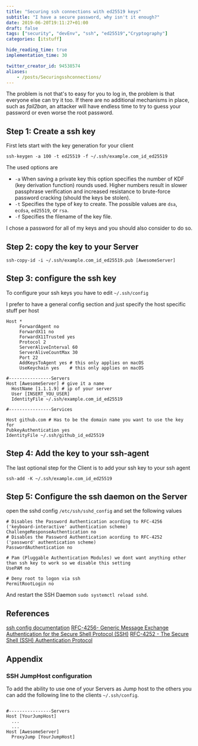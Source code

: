 ```yaml
---
title: "Securing ssh connections with ed25519 keys"
subtitle: "I have a secure password, why isn't it enough?"
date: 2019-06-20T19:11:27+01:00
draft: false
tags: ["security", "devEnv", "ssh", "ed25519","Cryptography"]
categories: [itstuff]

hide_reading_time: true
implementation_time: 30

twitter_creator_id: 94538574
aliases:
    - /posts/Securingsshconnections/
---
```



The problem is not that's to easy for you to log in, the problem is that everyone else can try it too. If there are no additional mechanisms in place, such as *fail2ban*, an attacker will have endless time to try to guess your password or even worse the root password.

## Step 1: Create a ssh key

First lets start with the key generation for your client

``` shell
ssh-keygen -a 100 -t ed25519 -f ~/.ssh/example.com_id_ed25519
```
<!--more-->
The used options are

- `-a` When saving a private key this option specifies the number of KDF (key derivation function) rounds used.  Higher numbers result in slower passphrase verification and increased resistance to brute-force password cracking (should the keys be stolen).
- `-t` Specifies the type of key to create. The possible values are `dsa`, `ecdsa`, `ed25519`, or `rsa`.
- `-f` Specifies the filename of the key file.

I chose a password for all of my keys and you should also consider to do so.

## Step 2: copy the key to your Server

``` shell
ssh-copy-id -i ~/.ssh/example.com_id_ed25519.pub [AwesomeServer]
```

## Step 3: configure the ssh key

To configure your ssh keys you have to edit `~/.ssh/config`

I prefer to have a general config section and just specify the host specific stuff per host

``` shell
Host *
     ForwardAgent no
     ForwardX11 no
     ForwardX11Trusted yes
     Protocol 2
     ServerAliveInterval 60
     ServerAliveCountMax 30
     Port 22
     AddKeysToAgent yes # this only applies on macOS
     UseKeychain yes    # this only applies on macOS

#----------------Servers
Host [AwesomeServer] # give it a name
  HostName [1.1.1.9] # ip of your server
  User [INSERT_YOU_USER]
  IdentityFile ~/.ssh/example.com_id_ed25519

#----------------Services

Host github.com # Has to be the domain name you want to use the key for
PubkeyAuthentication yes
IdentityFile ~/.ssh/github_id_ed25519
```

## Step 4: Add the key to your ssh-agent

The last optional step for the Client is to add your ssh key to your ssh agent

``` shell
ssh-add -K ~/.ssh/example.com_id_ed25519
```

## Step 5: Configure the ssh daemon on the Server

open the sshd config `/etc/ssh/sshd_config` and set the following values

``` shell
# Disables the Password Authentication acording to RFC-4256 ('keyboard-interactive' authentication scheme)
ChallengeResponseAuthentication no
# Disables the Password Authentication acording to RFC-4252 ('password' authentication scheme)
PasswordAuthentication no

# Pam (Pluggable Authentication Modules) we dont want anything other than ssh key to work so we disable this setting
UsePAM no

# Deny root to logon via ssh
PermitRootLogin no
```

And restart the SSH Daemon `sudo systemctl reload sshd`.

## References

[ssh config documentation](https://www.ssh.com/ssh/sshd_config/)
[RFC-4256- Generic Message Exchange Authentication for the Secure Shell Protocol (SSH)](https://www.rfc-editor.org/rfc/rfc4251.html)
[RFC-4252 -  The Secure Shell (SSH) Authentication Protocol](https://www.rfc-editor.org/rfc/rfc4252.html)

## Appendix

### SSH JumpHost configuration

To add the ability to use one of your Servers as Jump host to the others you can add the following line to the clients `~/.ssh/config`.

``` shell

#----------------Servers
Host [YourJumpHost]
  ...
  ...
Host [AwesomeServer]
  ProxyJump [YourJumpHost]
```
